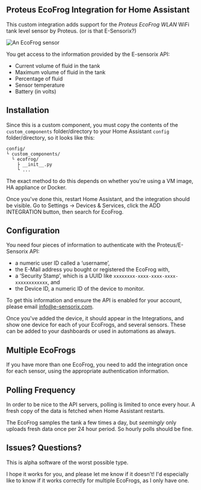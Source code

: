 ## Proteus EcoFrog Integration for Home Assistant

This custom integration adds support for the _Proteus EcoFrog WLAN_ WiFi
tank level sensor by Proteus. (or is that E-Sensorix?)

![An EcoFrog sensor](https://d2j6dbq0eux0bg.cloudfront.net/images/34815086/1692822375.jpg)

You get access to the information provided by the E-sensorix API:

* Current volume of fluid in the tank
* Maximum volume of fluid in the tank
* Percentage of fluid
* Sensor temperature
* Battery (in volts)

## Installation

Since this is a custom component, you must copy the contents of the
`custom_components` folder/directory to your Home Assistant `config`
folder/directory, so it looks like this:

```
config/
└ custom_components/
  └ ecofrog/ 
    ├ __init__.py
    └ ...
```

The exact method to do this depends on whether you're using a VM
image, HA appliance or Docker.

Once you've done this, restart Home Assistant, and the integration
should be visible. Go to Settings → Devices & Services, click the ADD
INTEGRATION button, then search for EcoFrog.

## Configuration

You need four pieces of information to authenticate with the
Proteus/E-Sensorix API:

* a numeric user ID called a ‘username’,
* the E-Mail address you bought or registered the EcoFrog with,
* a ‘Security Stamp’, which is a UUID like `xxxxxxxx-xxxx-xxxx-xxxx-xxxxxxxxxxxx`, and
* the Device ID, a numeric ID of the device to monitor.

To get this information and ensure the API is enabled for your
account, please email info@e-sensorix.com.

Once you've added the device, it should appear in the Integrations,
and show one device for each of your EcoFrogs, and several
sensors. These can be added to your dashboards or used in automations
as always.

## Multiple EcoFrogs

If you have more than one EcoFrog, you need to add the integration
once for each sensor, using the appropriate authentication
information.

## Polling Frequency

In order to be nice to the API servers, polling is limited to once
every hour. A fresh copy of the data is fetched when Home Assistant
restarts.

The EcoFrog samples the tank a few times a day, but _seemingly_ only
uploads fresh data once per 24 hour period. So hourly polls should be
fine.

## Issues? Questions?

This is alpha software of the worst possible type.

I hope it works for you, and please let me know if it doesn't! I'd
especially like to know if it works correctly for multiple EcoFrogs,
as I only have one.


